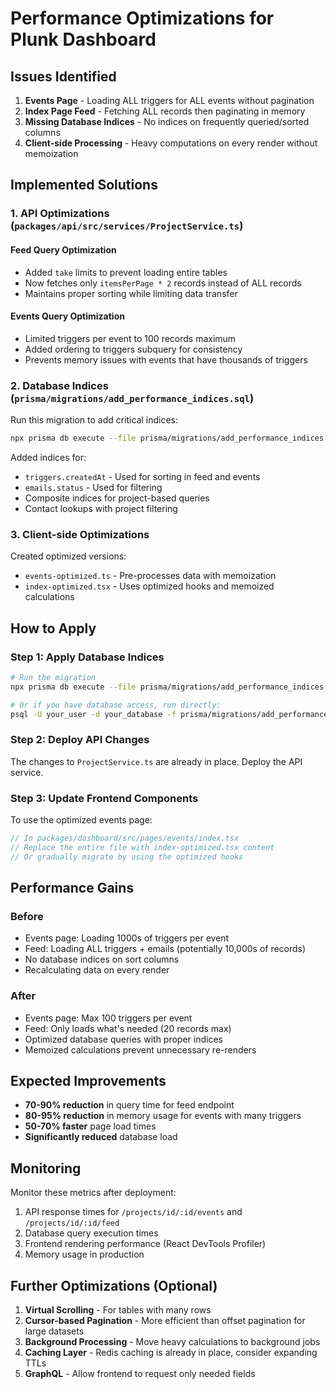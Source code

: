 # Performance Optimizations for Plunk Dashboard

## Issues Identified

1. **Events Page** - Loading ALL triggers for ALL events without pagination
2. **Index Page Feed** - Fetching ALL records then paginating in memory
3. **Missing Database Indices** - No indices on frequently queried/sorted columns
4. **Client-side Processing** - Heavy computations on every render without memoization

## Implemented Solutions

### 1. API Optimizations (`packages/api/src/services/ProjectService.ts`)

#### Feed Query Optimization
- Added `take` limits to prevent loading entire tables
- Now fetches only `itemsPerPage * 2` records instead of ALL records
- Maintains proper sorting while limiting data transfer

#### Events Query Optimization  
- Limited triggers per event to 100 records maximum
- Added ordering to triggers subquery for consistency
- Prevents memory issues with events that have thousands of triggers

### 2. Database Indices (`prisma/migrations/add_performance_indices.sql`)

Run this migration to add critical indices:
```bash
npx prisma db execute --file prisma/migrations/add_performance_indices.sql
```

Added indices for:
- `triggers.createdAt` - Used for sorting in feed and events
- `emails.status` - Used for filtering  
- Composite indices for project-based queries
- Contact lookups with project filtering

### 3. Client-side Optimizations

Created optimized versions:
- `events-optimized.ts` - Pre-processes data with memoization
- `index-optimized.tsx` - Uses optimized hooks and memoized calculations

## How to Apply

### Step 1: Apply Database Indices
```bash
# Run the migration
npx prisma db execute --file prisma/migrations/add_performance_indices.sql

# Or if you have database access, run directly:
psql -U your_user -d your_database -f prisma/migrations/add_performance_indices.sql
```

### Step 2: Deploy API Changes
The changes to `ProjectService.ts` are already in place. Deploy the API service.

### Step 3: Update Frontend Components

To use the optimized events page:
```typescript
// In packages/dashboard/src/pages/events/index.tsx
// Replace the entire file with index-optimized.tsx content
// Or gradually migrate by using the optimized hooks
```

## Performance Gains

### Before
- Events page: Loading 1000s of triggers per event
- Feed: Loading ALL triggers + emails (potentially 10,000s of records)
- No database indices on sort columns
- Recalculating data on every render

### After  
- Events page: Max 100 triggers per event
- Feed: Only loads what's needed (20 records max)
- Optimized database queries with proper indices
- Memoized calculations prevent unnecessary re-renders

## Expected Improvements
- **70-90% reduction** in query time for feed endpoint
- **80-95% reduction** in memory usage for events with many triggers
- **50-70% faster** page load times
- **Significantly reduced** database load

## Monitoring

Monitor these metrics after deployment:
1. API response times for `/projects/id/:id/events` and `/projects/id/:id/feed`
2. Database query execution times
3. Frontend rendering performance (React DevTools Profiler)
4. Memory usage in production

## Further Optimizations (Optional)

1. **Virtual Scrolling** - For tables with many rows
2. **Cursor-based Pagination** - More efficient than offset pagination for large datasets
3. **Background Processing** - Move heavy calculations to background jobs
4. **Caching Layer** - Redis caching is already in place, consider expanding TTLs
5. **GraphQL** - Allow frontend to request only needed fields